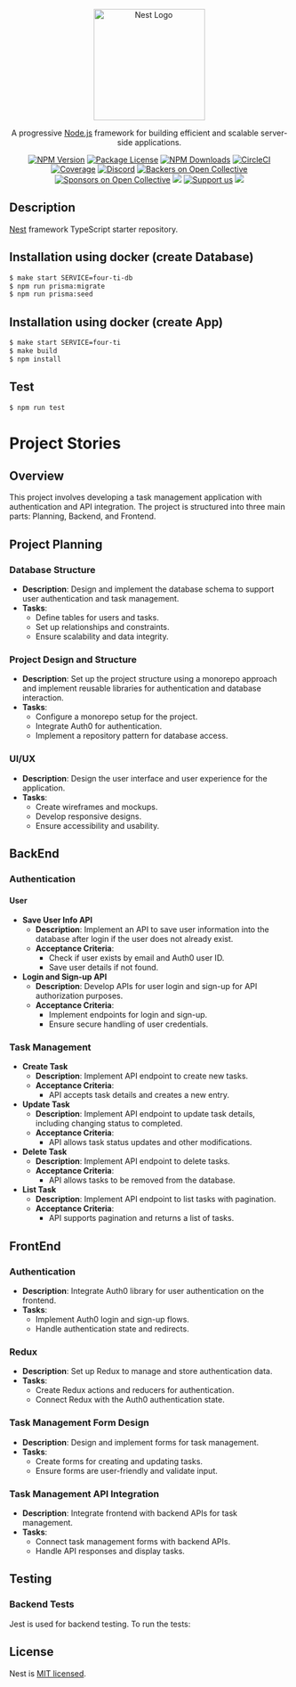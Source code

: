<p align="center">
  <a href="http://nestjs.com/" target="blank"><img src="https://nestjs.com/img/logo-small.svg" width="200" alt="Nest Logo" /></a>
</p>

[circleci-image]: https://img.shields.io/circleci/build/github/nestjs/nest/master?token=abc123def456
[circleci-url]: https://circleci.com/gh/nestjs/nest

  <p align="center">A progressive <a href="http://nodejs.org" target="_blank">Node.js</a> framework for building efficient and scalable server-side applications.</p>
    <p align="center">
<a href="https://www.npmjs.com/~nestjscore" target="_blank"><img src="https://img.shields.io/npm/v/@nestjs/core.svg" alt="NPM Version" /></a>
<a href="https://www.npmjs.com/~nestjscore" target="_blank"><img src="https://img.shields.io/npm/l/@nestjs/core.svg" alt="Package License" /></a>
<a href="https://www.npmjs.com/~nestjscore" target="_blank"><img src="https://img.shields.io/npm/dm/@nestjs/common.svg" alt="NPM Downloads" /></a>
<a href="https://circleci.com/gh/nestjs/nest" target="_blank"><img src="https://img.shields.io/circleci/build/github/nestjs/nest/master" alt="CircleCI" /></a>
<a href="https://coveralls.io/github/nestjs/nest?branch=master" target="_blank"><img src="https://coveralls.io/repos/github/nestjs/nest/badge.svg?branch=master#9" alt="Coverage" /></a>
<a href="https://discord.gg/G7Qnnhy" target="_blank"><img src="https://img.shields.io/badge/discord-online-brightgreen.svg" alt="Discord"/></a>
<a href="https://opencollective.com/nest#backer" target="_blank"><img src="https://opencollective.com/nest/backers/badge.svg" alt="Backers on Open Collective" /></a>
<a href="https://opencollective.com/nest#sponsor" target="_blank"><img src="https://opencollective.com/nest/sponsors/badge.svg" alt="Sponsors on Open Collective" /></a>
  <a href="https://paypal.me/kamilmysliwiec" target="_blank"><img src="https://img.shields.io/badge/Donate-PayPal-ff3f59.svg"/></a>
    <a href="https://opencollective.com/nest#sponsor"  target="_blank"><img src="https://img.shields.io/badge/Support%20us-Open%20Collective-41B883.svg" alt="Support us"></a>
  <a href="https://twitter.com/nestframework" target="_blank"><img src="https://img.shields.io/twitter/follow/nestframework.svg?style=social&label=Follow"></a>
</p>
  <!--[![Backers on Open Collective](https://opencollective.com/nest/backers/badge.svg)](https://opencollective.com/nest#backer)
  [![Sponsors on Open Collective](https://opencollective.com/nest/sponsors/badge.svg)](https://opencollective.com/nest#sponsor)-->

## Description

[Nest](https://github.com/nestjs/nest) framework TypeScript starter repository.

## Installation using docker (create Database)

```bash
$ make start SERVICE=four-ti-db
$ npm run prisma:migrate
$ npm run prisma:seed


```

## Installation using docker (create App)

```bash
$ make start SERVICE=four-ti
$ make build
$ npm install

```

## Test

```bash
$ npm run test

```

# Project Stories

## Overview

This project involves developing a task management application with authentication and API integration. The project is structured into three main parts: Planning, Backend, and Frontend.

## Project Planning

### Database Structure

- **Description**: Design and implement the database schema to support user authentication and task management.
- **Tasks**:
  - Define tables for users and tasks.
  - Set up relationships and constraints.
  - Ensure scalability and data integrity.

### Project Design and Structure

- **Description**: Set up the project structure using a monorepo approach and implement reusable libraries for authentication and database interaction.
- **Tasks**:
  - Configure a monorepo setup for the project.
  - Integrate Auth0 for authentication.
  - Implement a repository pattern for database access.

### UI/UX

- **Description**: Design the user interface and user experience for the application.
- **Tasks**:
  - Create wireframes and mockups.
  - Develop responsive designs.
  - Ensure accessibility and usability.

## BackEnd

### Authentication

#### User

- **Save User Info API**
  - **Description**: Implement an API to save user information into the database after login if the user does not already exist.
  - **Acceptance Criteria**:
    - Check if user exists by email and Auth0 user ID.
    - Save user details if not found.
- **Login and Sign-up API**
  - **Description**: Develop APIs for user login and sign-up for API authorization purposes.
  - **Acceptance Criteria**:
    - Implement endpoints for login and sign-up.
    - Ensure secure handling of user credentials.

### Task Management

- **Create Task**
  - **Description**: Implement API endpoint to create new tasks.
  - **Acceptance Criteria**:
    - API accepts task details and creates a new entry.
- **Update Task**
  - **Description**: Implement API endpoint to update task details, including changing status to completed.
  - **Acceptance Criteria**:
    - API allows task status updates and other modifications.
- **Delete Task**
  - **Description**: Implement API endpoint to delete tasks.
  - **Acceptance Criteria**:
    - API allows tasks to be removed from the database.
- **List Task**
  - **Description**: Implement API endpoint to list tasks with pagination.
  - **Acceptance Criteria**:
    - API supports pagination and returns a list of tasks.

## FrontEnd

### Authentication

- **Description**: Integrate Auth0 library for user authentication on the frontend.
- **Tasks**:
  - Implement Auth0 login and sign-up flows.
  - Handle authentication state and redirects.

### Redux

- **Description**: Set up Redux to manage and store authentication data.
- **Tasks**:
  - Create Redux actions and reducers for authentication.
  - Connect Redux with the Auth0 authentication state.

### Task Management Form Design

- **Description**: Design and implement forms for task management.
- **Tasks**:
  - Create forms for creating and updating tasks.
  - Ensure forms are user-friendly and validate input.

### Task Management API Integration

- **Description**: Integrate frontend with backend APIs for task management.
- **Tasks**:
  - Connect task management forms with backend APIs.
  - Handle API responses and display tasks.

## Testing

### Backend Tests

Jest is used for backend testing. To run the tests:

## License

Nest is [MIT licensed](LICENSE).

```

```

```

```

